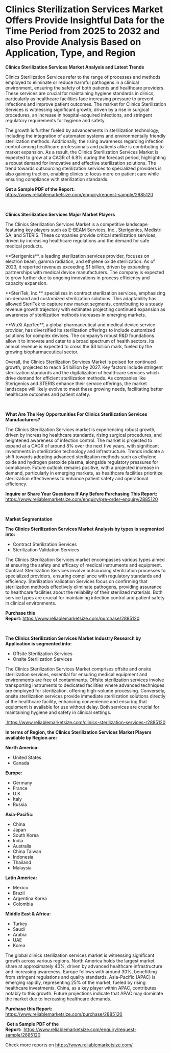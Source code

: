 <p><h1>Clinics Sterilization Services Market Offers Provide Insightful Data for the Time Period from 2025 to 2032 and also Provide Analysis Based on Application, Type, and Region</h1></p><p><strong>Clinics Sterilization Services Market Analysis and Latest Trends</strong></p>
<p><p>Clinics Sterilization Services refer to the range of processes and methods employed to eliminate or reduce harmful pathogens in a clinical environment, ensuring the safety of both patients and healthcare providers. These services are crucial for maintaining hygiene standards in clinics, particularly as healthcare facilities face increasing pressure to prevent infections and improve patient outcomes. The market for Clinics Sterilization Services is witnessing significant growth, driven by a rise in surgical procedures, an increase in hospital-acquired infections, and stringent regulatory requirements for hygiene and safety.</p><p>The growth is further fueled by advancements in sterilization technology, including the integration of automated systems and environmentally friendly sterilization methods. Additionally, the rising awareness regarding infection control among healthcare professionals and patients alike is contributing to market expansion. As a result, the Clinics Sterilization Services Market is expected to grow at a CAGR of 6.8% during the forecast period, highlighting a robust demand for innovative and effective sterilization solutions. The trend towards outsourcing sterilization services to specialized providers is also gaining traction, enabling clinics to focus more on patient care while ensuring compliance with sterilization standards.</p></p>
<p><strong>Get a Sample PDF of the Report:&nbsp;</strong> <a href="https://www.reliablemarketsize.com/enquiry/request-sample/2885120?utm_campaign=3072&utm_medium=2&utm_source=Github&utm_content=ia&utm_term=13032025&utm_id=clinics-sterilization-services">https://www.reliablemarketsize.com/enquiry/request-sample/2885120</a></p>
<p>&nbsp;</p>
<p><strong>Clinics Sterilization Services Major Market Players</strong></p>
<p><p>The Clinics Sterilization Services Market is a competitive landscape featuring key players such as E-BEAM Services, Inc., Sterigenics, Medistri SA, and STERIS. These companies provide critical sterilization services, driven by increasing healthcare regulations and the demand for safe medical products.</p><p>**Sterigenics**, a leading sterilization services provider, focuses on electron beam, gamma radiation, and ethylene oxide sterilization. As of 2023, it reported revenues exceeding $1 billion, driven by expanding partnerships with medical device manufacturers. The company is expected to grow further due to ongoing innovations in process efficiency and capacity expansion.</p><p>**SteriTek, Inc.** specializes in contract sterilization services, emphasizing on-demand and customized sterilization solutions. This adaptability has allowed SteriTek to capture new market segments, contributing to a steady revenue growth trajectory with estimates projecting continued expansion as awareness of sterilization methods increases in emerging markets.</p><p>**WuXi AppTec**, a global pharmaceutical and medical device service provider, has diversified its sterilization offerings to include customized solutions for complex devices. The company’s robust R&D foundations allow it to innovate and cater to a broad spectrum of health sectors. Its annual revenue is expected to cross the $3 billion mark, fueled by the growing biopharmaceutical sector.</p><p>Overall, the Clinics Sterilization Services Market is poised for continued growth, projected to reach $4 billion by 2027. Key factors include stringent sterilization standards and the digitalization of healthcare services which drive demand for efficient sterilization methods. As companies like Sterigenics and STERIS enhance their service offerings, the market landscape will likely evolve to meet these growing needs, facilitating better healthcare outcomes and patient safety.</p></p>
<p>&nbsp;</p>
<p><strong>What Are The Key Opportunities For Clinics Sterilization Services Manufacturers?</strong></p>
<p><p>The Clinics Sterilization Services market is experiencing robust growth, driven by increasing healthcare standards, rising surgical procedures, and heightened awareness of infection control. The market is projected to expand at a CAGR of around 8% over the next five years, with significant investments in sterilization technology and infrastructure. Trends indicate a shift towards adopting advanced sterilization methods such as ethylene oxide and hydrogen peroxide plasma, alongside regulatory pressures for compliance. Future outlook remains positive, with a projected increase in demand, particularly in emerging markets, as healthcare facilities prioritize sterilization effectiveness to enhance patient safety and operational efficiency.</p></p>
<p><strong>Inquire or Share Your Questions If Any Before Purchasing This Report:</strong> <a href="https://www.reliablemarketsize.com/enquiry/pre-order-enquiry/2885120?utm_campaign=3072&utm_medium=2&utm_source=Github&utm_content=ia&utm_term=13032025&utm_id=clinics-sterilization-services">https://www.reliablemarketsize.com/enquiry/pre-order-enquiry/2885120</a></p>
<p>&nbsp;</p>
<p><strong>Market Segmentation</strong></p>
<p><strong>The Clinics Sterilization Services Market Analysis by types is segmented into:</strong></p>
<p><ul><li>Contract Sterilization Services</li><li>Sterilization Validation Services</li></ul></p>
<p><p>The Clinics Sterilization Services market encompasses various types aimed at ensuring the safety and efficacy of medical instruments and equipment. Contract Sterilization Services involve outsourcing sterilization processes to specialized providers, ensuring compliance with regulatory standards and efficiency. Sterilization Validation Services focus on confirming that sterilization methods effectively eliminate pathogens, providing assurance to healthcare facilities about the reliability of their sterilized materials. Both service types are crucial for maintaining infection control and patient safety in clinical environments.</p></p>
<p><strong>Purchase this Report:&nbsp;</strong><a href="https://www.reliablemarketsize.com/purchase/2885120?utm_campaign=3072&utm_medium=2&utm_source=Github&utm_content=ia&utm_term=13032025&utm_id=clinics-sterilization-services">https://www.reliablemarketsize.com/purchase/2885120</a></p>
<p>&nbsp;</p>
<p><strong>The Clinics Sterilization Services Market Industry Research by Application is segmented into:</strong></p>
<p><ul><li>Offsite Sterilization Services</li><li>Onsite Sterilization Services</li></ul></p>
<p><p>The Clinics Sterilization Services Market comprises offsite and onsite sterilization services, essential for ensuring medical equipment and environments are free of contaminants. Offsite sterilization services involve transporting instruments to dedicated facilities where advanced techniques are employed for sterilization, offering high-volume processing. Conversely, onsite sterilization services provide immediate sterilization solutions directly at the healthcare facility, enhancing convenience and ensuring that equipment is available for use without delay. Both services are crucial for maintaining hygiene and safety in clinical settings.</p></p>
<p><a href="https://www.reliablemarketsize.com/clinics-sterilization-services-r2885120?utm_campaign=3072&utm_medium=2&utm_source=Github&utm_content=ia&utm_term=13032025&utm_id=clinics-sterilization-services">&nbsp;https://www.reliablemarketsize.com/clinics-sterilization-services-r2885120</a></p>
<p><strong>In terms of Region, the Clinics Sterilization Services Market Players available by Region are:</strong></p>
<p>
    <p> <strong> North America: </strong>
        <ul>
            <li>United States</li>
            <li>Canada</li>
        </ul>
        </p> 
    <p> <strong> Europe: </strong>
        <ul>
            <li>Germany</li>
            <li>France</li>
            <li>U.K.</li>
            <li>Italy</li>
            <li>Russia</li>
        </ul>
        </p> 
    <p> <strong> Asia-Pacific: </strong>
        <ul>
            <li>China</li>
            <li>Japan</li>
            <li>South Korea</li>
            <li>India</li>
            <li>Australia</li>
            <li>China Taiwan</li>
            <li>Indonesia</li>
            <li>Thailand</li>
            <li>Malaysia</li>
        </ul>
        </p> 
    <p> <strong> Latin America: </strong>
        <ul>
            <li>Mexico</li>
            <li>Brazil</li>
            <li>Argentina Korea</li>
            <li>Colombia</li>
        </ul>
        </p> 
    <p> <strong> Middle East & Africa: </strong>
        <ul>
            <li>Turkey</li>
            <li>Saudi</li>
            <li>Arabia</li>
            <li>UAE</li>
            <li>Korea</li>
        </ul>
    </p>
    </p>
<p><p>The global clinics sterilization services market is witnessing significant growth across various regions. North America holds the largest market share at approximately 40%, driven by advanced healthcare infrastructure and increasing awareness. Europe follows with around 30%, benefitting from stringent regulations and quality standards. Asia-Pacific (APAC) is emerging rapidly, representing 25% of the market, fueled by rising healthcare investments. China, as a key player within APAC, contributes notably to this growth. Future projections indicate that APAC may dominate the market due to increasing healthcare demands.</p></p>
<p><strong>Purchase this Report: </strong><a href="https://www.reliablemarketsize.com/purchase/2885120?utm_campaign=3072&utm_medium=2&utm_source=Github&utm_content=ia&utm_term=13032025&utm_id=clinics-sterilization-services">https://www.reliablemarketsize.com/purchase/2885120</a></p>
<p>&nbsp;<strong>Get a Sample PDF of the Report:&nbsp;&nbsp;</strong><a href="https://www.reliablemarketsize.com/enquiry/request-sample/2885120?utm_campaign=3072&utm_medium=2&utm_source=Github&utm_content=ia&utm_term=13032025&utm_id=clinics-sterilization-services">https://www.reliablemarketsize.com/enquiry/request-sample/2885120</a></p>
<p><strong></strong></p>
<p>Check more reports on <a href="https://www.reliablemarketsize.com/?utm_campaign=3072&utm_medium=2&utm_source=Github&utm_content=ia&utm_term=13032025&utm_id=clinics-sterilization-services">https://www.reliablemarketsize.com/</a></p>